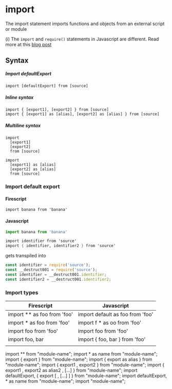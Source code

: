 import
======

The import statement imports functions and objects from an external script or module

(i) The `import` and `require()` statements in Javascript are different.
Read more at this [blog post](https://medium.com/the-node-js-collection/an-update-on-es6-modules-in-node-js-42c958b890c)

Syntax
------

##### Import defaultExport

```
import [defaultExport] from [source]
```

##### Inline syntax

```
import { [export1], [export2] } from [source]
import { [export1] as [alias], [export2] as [alias] } from [source]
```

##### Multiline syntax

```
import
  [export1]
  [export2]
  from [source]

import
  [export1] as [alias]
  [export2] as [alias]
  from [source]
```

### Import default export

#### Firescript

```fire
import banana from 'banana'
```

#### Javascript

```js
import banana from 'banana'
```


```fs
import identifier from 'source'
import { identifier, identifier2 } from 'source'
```

gets transpiled into

```js
const identifier = require('source');
const __destruct001 = require('source');
const identifier = __destruct001.identifier;
const identifier2 = __destruct001.identifier2;
```

### Import types

| Firescript                  | Javascript                       |
| --------------------------- | -------------------------------- |
| import ** as foo from 'foo' | import default as foo from 'foo' |
| import * as foo from 'foo'  | import f * as oo from 'foo'      |
| import foo from 'foo'       | import foo from 'foo'            |
| import foo, bar             | import { foo, bar } from 'foo'   |
|                             |                                  |

import ** from "module-name";
import * as name from "module-name";
import { export } from "module-name";
import { export as alias } from "module-name";
import { export1 , export2 } from "module-name";
import { export1 , export2 as alias2 , [...] } from "module-name";
import defaultExport, { export [ , [...] ] } from "module-name";
import defaultExport, * as name from "module-name";
import "module-name";
